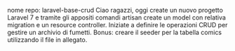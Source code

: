 nome repo: laravel-base-crud
Ciao ragazzi,
oggi create un nuovo progetto Laravel 7 e tramite gli appositi comandi artisan create un model con relativa migration e un resource controller.
Iniziate a definire le operazioni CRUD per gestire un archivio di fumetti.
Bonus: creare il seeder per la tabella comics utilizzando il file in allegato.
